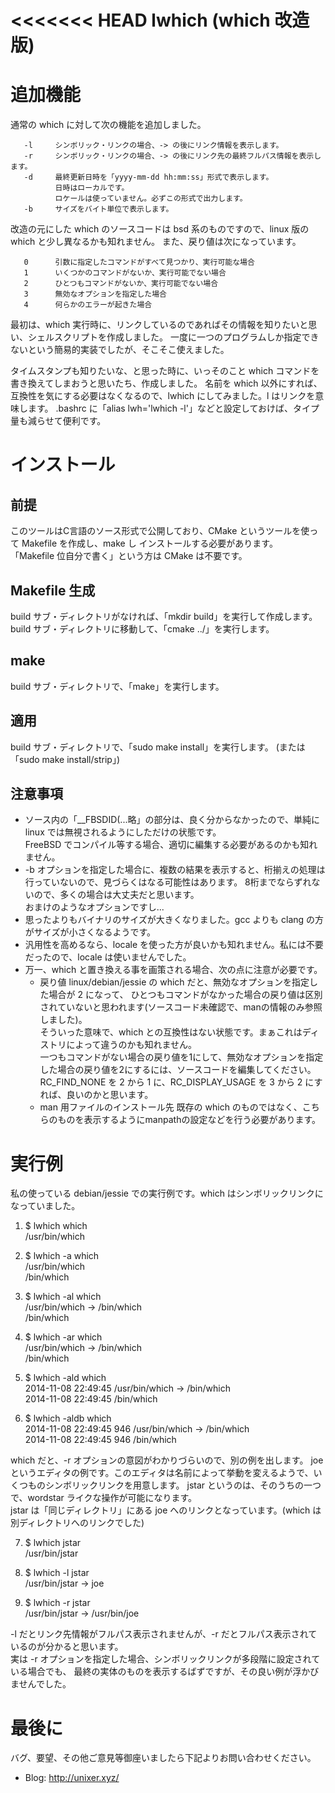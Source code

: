 <<<<<<< HEAD
lwhich (which 改造版)
====================

# 追加機能
通常の which に対して次の機能を追加しました。

       -l     シンボリック・リンクの場合、-> の後にリンク情報を表示します。
       -r     シンボリック・リンクの場合、-> の後にリンク先の最終フルパス情報を表示します。
       -d     最終更新日時を「yyyy-mm-dd hh:mm:ss」形式で表示します。
              日時はローカルです。
              ロケールは使っていません。必ずこの形式で出力します。
       -b     サイズをバイト単位で表示します。

改造の元にした which のソースコードは bsd 系のものですので、linux 版の which と少し異なるかも知れません。
また、戻り値は次になっています。

       0      引数に指定したコマンドがすべて見つかり、実行可能な場合
       1      いくつかのコマンドがないか、実行可能でない場合
       2      ひとつもコマンドがないか、実行可能でない場合
       3      無効なオプションを指定した場合
       4      何らかのエラーが起きた場合

最初は、which 実行時に、リンクしているのであればその情報を知りたいと思い、シェルスクリプトを作成しました。
一度に一つのプログラムしか指定できないという簡易的実装でしたが、そこそこ使えました。

タイムスタンプも知りたいな、と思った時に、いっそのこと which コマンドを書き換えてしまおうと思いたち、作成しました。
名前を which 以外にすれば、互換性を気にする必要はなくなるので、lwhich にしてみました。l はリンクを意味します。
.bashrc に「alias lwh='lwhich -l'」などと設定しておけば、タイプ量も減らせて便利です。

# インストール

## 前提

このツールはC言語のソース形式で公開しており、CMake というツールを使って Makefile を作成し、make し インストールする必要があります。  
「Makefile 位自分で書く」という方は CMake は不要です。


## Makefile 生成

build サブ・ディレクトリがなければ、「mkdir build」を実行して作成します。  
build サブ・ディレクトリに移動して、「cmake ../」を実行します。  

## make

build サブ・ディレクトリで、「make」を実行します。


## 適用

build サブ・ディレクトリで、「sudo make install」を実行します。
(または「sudo make install/strip」)


## 注意事項

- ソース内の「__FBSDID(...略」の部分は、良く分からなかったので、単純に linux では無視されるようにしただけの状態です。  
  FreeBSD でコンパイル等する場合、適切に編集する必要があるのかも知れません。
- -b オプションを指定した場合に、複数の結果を表示すると、桁揃えの処理は行っていないので、見づらくはなる可能性はあります。
  8桁までならずれないので、多くの場合は大丈夫だと思います。  
  おまけのようなオプションですし...
- 思ったよりもバイナリのサイズが大きくなりました。gcc よりも clang の方がサイズが小さくなるようです。
- 汎用性を高めるなら、locale を使った方が良いかも知れません。私には不要だったので、locale は使いませんでした。
- 万一、which と置き換える事を画策される場合、次の点に注意が必要です。
  - 戻り値
      linux/debian/jessie の which だと、無効なオプションを指定した場合が 2 になって、
      ひとつもコマンドがなかった場合の戻り値は区別されていないと思われます(ソースコード未確認で、manの情報のみ参照しました)。  
      そういった意味で、which との互換性はない状態です。まぁこれはディストリによって違うのかも知れません。  
      一つもコマンドがない場合の戻り値を1にして、無効なオプションを指定した場合の戻り値を2にするには、ソースコードを編集してください。
      RC_FIND_NONE を 2 から 1 に、RC_DISPLAY_USAGE を 3 から 2 にすれば、良いのかと思います。
  - man 用ファイルのインストール先
      既存の which のものではなく、こちらのものを表示するようにmanpathの設定などを行う必要があります。

# 実行例

私の使っている debian/jessie での実行例です。which はシンボリックリンクになっていました。

1. $ lwhich which  
/usr/bin/which

2. $ lwhich -a which  
/usr/bin/which  
/bin/which  

3. $ lwhich -al which  
/usr/bin/which -> /bin/which  
/bin/which  

4. $ lwhich -ar which  
/usr/bin/which -> /bin/which  
/bin/which  

5. $ lwhich -ald which  
2014-11-08 22:49:45 /usr/bin/which -> /bin/which  
2014-11-08 22:49:45 /bin/which  

6. $ lwhich -aldb which  
2014-11-08 22:49:45      946 /usr/bin/which -> /bin/which  
2014-11-08 22:49:45      946 /bin/which  

which だと、-r オプションの意図がわかりづらいので、別の例を出します。
joe というエディタの例です。このエディタは名前によって挙動を変えるようで、いくつものシンボリックリンクを用意します。
jstar というのは、そのうちの一つで、wordstar ライクな操作が可能になります。  
jstar は「同じディレクトリ」にある joe へのリンクとなっています。(which は別ディレクトリへのリンクでした)

7. $ lwhich jstar  
/usr/bin/jstar  

8. $ lwhich -l jstar  
/usr/bin/jstar -> joe  

9. $ lwhich -r jstar  
/usr/bin/jstar -> /usr/bin/joe  

-l だとリンク先情報がフルパス表示されませんが、-r だとフルパス表示されているのが分かると思います。  
実は -r オプションを指定した場合、シンボリックリンクが多段階に設定されている場合でも、
最終の実体のものを表示するばずですが、その良い例が浮かびませんでした。


# 最後に

バグ、要望、その他ご意見等御座いましたら下記よりお問い合わせください。

- Blog: http://unixer.xyz/
